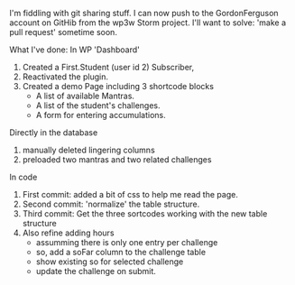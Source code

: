 I'm fiddling with git sharing stuff.
I can now push to  the GordonFerguson account on GitHib
from the wp3w Storm project. I'll want to solve:
'make a pull request' sometime soon.

What I've done:
In WP 'Dashboard'
1. Created a First.Student (user id 2) Subscriber,
2. Reactivated the plugin.
3. Created a demo Page including 3 shortcode blocks
    - A list of available Mantras.
    - A list of the student's challenges.
    - A form for entering accumulations.
 
Directly in the database
1. manually deleted lingering columns
2. preloaded two mantras and two related challenges

In code
1. First commit: added a bit of css to help me read the page.
2. Second commit: 'normalize' the table structure.
3. Third commit: Get the three sortcodes working with the new table structure
4. Also refine adding hours
    - assumming there is only one entry per challenge
    - so, add a soFar column to the challenge table
    - show existing so for selected challenge
    - update the challenge on submit.

